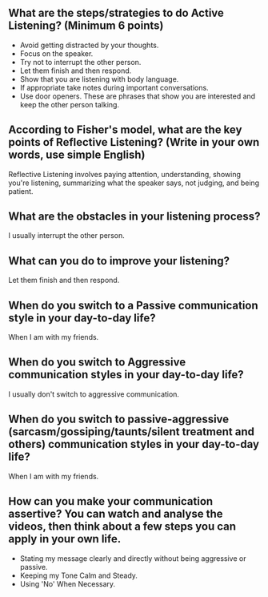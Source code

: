 ## What are the steps/strategies to do Active Listening? (Minimum 6 points)
- Avoid getting distracted by your thoughts.
- Focus on the speaker.
- Try not to interrupt the other person.
- Let them finish and then respond.
- Show that you are listening with body language.
- If appropriate take notes during important conversations.
- Use door openers. These are phrases that show you are interested and keep the other person talking.

## According to Fisher's model, what are the key points of Reflective Listening? (Write in your own words, use simple English)
Reflective Listening involves paying attention, understanding, showing you're listening, summarizing what the speaker says, not judging, and being patient.

## What are the obstacles in your listening process?
I usually interrupt the other person.

## What can you do to improve your listening?
Let them finish and then respond.

## When do you switch to a Passive communication style in your day-to-day life?
When I am with my friends.

## When do you switch to Aggressive communication styles in your day-to-day life?
I usually don't switch to aggressive communication.

## When do you switch to passive-aggressive (sarcasm/gossiping/taunts/silent treatment and others) communication styles in your day-to-day life?
When I am with my friends.

## How can you make your communication assertive? You can watch and analyse the videos, then think about a few steps you can apply in your own life.
- Stating my message clearly and directly without being aggressive or passive.
- Keeping my Tone Calm and Steady.
- Using 'No' When Necessary.
